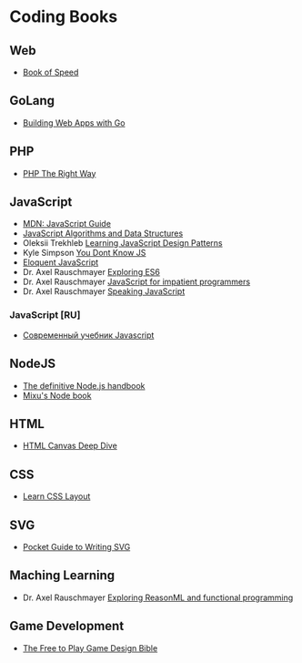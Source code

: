 # Coding Books

## Web

* [Book of Speed](http://www.bookofspeed.com/)

## GoLang

* [Building Web Apps with Go](https://codegangsta.gitbooks.io/building-web-apps-with-go/index.html)

## PHP

* [PHP The Right Way](https://phptherightway.com)

## JavaScript

* [MDN: JavaScript Guide](https://developer.mozilla.org/en-US/docs/Web/JavaScript/Guide)
* [JavaScript Algorithms and Data Structures](https://github.com/trekhleb/javascript-algorithms)
* Oleksii Trekhleb [Learning JavaScript Design Patterns](https://addyosmani.com/resources/essentialjsdesignpatterns/book/)
* Kyle Simpson [You Dont Know JS](https://github.com/getify/You-Dont-Know-JS)
* [Eloquent JavaScript](http://eloquentjavascript.net/)
* Dr. Axel Rauschmayer [Exploring ES6](http://exploringjs.com/es6/index.html)
* Dr. Axel Rauschmayer [JavaScript for impatient programmers](http://exploringjs.com/impatient-js/toc.html)
* Dr. Axel Rauschmayer [Speaking JavaScript](http://speakingjs.com/es5/index.html)

### JavaScript [RU]

* [Современный учебник Javascript](https://learn.javascript.ru)

## NodeJS

* [The definitive Node.js handbook](https://medium.freecodecamp.org/the-definitive-node-js-handbook-6912378afc6e)
* [Mixu's Node book](http://book.mixu.net/node/)

## HTML

* [HTML Canvas Deep Dive](https://joshondesign.com/p/books/canvasdeepdive/toc.html)

## CSS

* [Learn CSS Layout](http://book.mixu.net/css/)

## SVG

* [Pocket Guide to Writing SVG](http://svgpocketguide.com/book/)

## Maching Learning

* Dr. Axel Rauschmayer [Exploring ReasonML and functional programming](http://reasonmlhub.com/exploring-reasonml/)

## Game Development

* [The Free to Play Game Design Bible](https://mobilefreetoplay.com/bible/)
